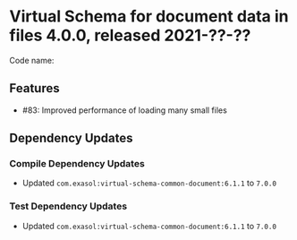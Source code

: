 # Virtual Schema for document data in files 4.0.0, released 2021-??-??

Code name:

## Features

* #83: Improved performance of loading many small files

## Dependency Updates

### Compile Dependency Updates

* Updated `com.exasol:virtual-schema-common-document:6.1.1` to `7.0.0`

### Test Dependency Updates

* Updated `com.exasol:virtual-schema-common-document:6.1.1` to `7.0.0`
